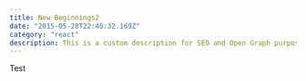 ```yaml
---
title: New Beginnings2
date: "2015-05-28T22:40:32.169Z"
category: "react"
description: This is a custom description for SEO and Open Graph purposes, rather than the default generated excerpt. Simply add a description field to the frontmatter.
---
```


Test
